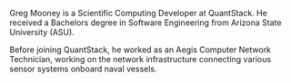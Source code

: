 Greg Mooney is a Scientific Computing Developer at QuantStack. He received a Bachelors degree in Software Engineering from Arizona State University (ASU).

Before joining QuantStack, he worked as an Aegis Computer Network Technician, working on the network infrastructure connecting various sensor systems onboard naval vessels.

